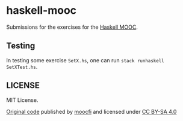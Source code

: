 # haskell-mooc

Submissions for the exercises for the [Haskell MOOC](https://haskell.mooc.fi/).

## Testing

In testing some exercise `SetX.hs`, one can run `stack runhaskell SetXTest.hs`.

## LICENSE

MIT License.

[Original code](https://github.com/moocfi/haskell-mooc) published by [moocfi](https://github.com/moocfi) and licensed under [CC BY-SA 4.0](https://creativecommons.org/licenses/by-sa/4.0/)
